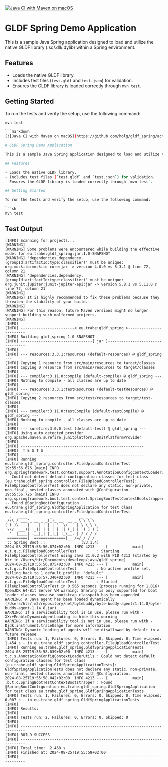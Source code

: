 [![Java CI with Maven on macOS](https://github.com/holg/gldf_spring/actions/workflows/maven.yml/badge.svg)](https://github.com/holg/gldf_spring/actions/workflows/maven.yml)

# GLDF Spring Demo Application

This is a sample Java Spring application designed to load and utilize the native GLDF library (.so/.dll/.dylib) within a Spring environment.

## Features

- Loads the native GLDF library.
- Includes test files (`test.gldf` and `test.json`) for validation.
- Ensures the GLDF library is loaded correctly through `mvn test`.

## Getting Started

To run the tests and verify the setup, use the following command:

```sh
mvn test

```markdown
[![Java CI with Maven on macOS](https://github.com/holg/gldf_spring/actions/workflows/maven.yml/badge.svg)](https://github.com/holg/gldf_spring/actions/workflows/maven.yml)

# GLDF Spring Demo Application

This is a sample Java Spring application designed to load and utilize the native GLDF library (.so/.dll/.dylib) within a Spring environment.

## Features

- Loads the native GLDF library.
- Includes test files (`test.gldf` and `test.json`) for validation.
- Ensures the GLDF library is loaded correctly through `mvn test`.

## Getting Started

To run the tests and verify the setup, use the following command:

```sh
mvn test
```

## Test Output

```plaintext
[INFO] Scanning for projects...
[WARNING] 
[WARNING] Some problems were encountered while building the effective model for eu.trahe:gldf_spring:jar:1.0-SNAPSHOT
[WARNING] 'dependencies.dependency.(groupId:artifactId:type:classifier)' must be unique: org.mockito:mockito-core:jar -> version 4.0.0 vs 5.3.1 @ line 72, column 21
[WARNING] 'dependencies.dependency.(groupId:artifactId:type:classifier)' must be unique: org.junit.jupiter:junit-jupiter-api:jar -> version 5.8.1 vs 5.11.0 @ line 77, column 21
[WARNING] 
[WARNING] It is highly recommended to fix these problems because they threaten the stability of your build.
[WARNING] 
[WARNING] For this reason, future Maven versions might no longer support building such malformed projects.
[WARNING] 
[INFO] 
[INFO] ------------------------< eu.trahe:gldf_spring >------------------------
[INFO] Building gldf_spring 1.0-SNAPSHOT
[INFO] --------------------------------[ jar ]---------------------------------
[INFO] 
[INFO] --- resources:3.3.1:resources (default-resources) @ gldf_spring ---
[INFO] Copying 1 resource from src/main/resources to target/classes
[INFO] Copying 0 resource from src/main/resources to target/classes
[INFO] 
[INFO] --- compiler:3.11.0:compile (default-compile) @ gldf_spring ---
[INFO] Nothing to compile - all classes are up to date
[INFO] 
[INFO] --- resources:3.3.1:testResources (default-testResources) @ gldf_spring ---
[INFO] Copying 2 resources from src/test/resources to target/test-classes
[INFO] 
[INFO] --- compiler:3.11.0:testCompile (default-testCompile) @ gldf_spring ---
[INFO] Nothing to compile - all classes are up to date
[INFO] 
[INFO] --- surefire:3.0.0:test (default-test) @ gldf_spring ---
[INFO] Using auto detected provider org.apache.maven.surefire.junitplatform.JUnitPlatformProvider
[INFO] 
[INFO] -------------------------------------------------------
[INFO]  T E S T S
[INFO] -------------------------------------------------------
[INFO] Running eu.trahe.gldf_spring.controller.FileUploadControllerTest
19:55:56.676 [main] INFO org.springframework.test.context.support.AnnotationConfigContextLoaderUtils -- Could not detect default configuration classes for test class [eu.trahe.gldf_spring.controller.FileUploadControllerTest]: FileUploadControllerTest does not declare any static, non-private, non-final, nested classes annotated with @Configuration.
19:55:56.726 [main] INFO org.springframework.boot.test.context.SpringBootTestContextBootstrapper -- Found @SpringBootConfiguration eu.trahe.gldf_spring.GldfSpringApplication for test class eu.trahe.gldf_spring.controller.FileUploadControllerTest
  .   ____          _            __ _ _
 /\\ / ___'_ __ _ _(_)_ __  __ _ \ \ \ \
( ( )\___ | '_ | '_| | '_ \/ _` | \ \ \ \
 \\/  ___)| |_)| | | | | || (_| |  ) ) ) )
  '  |____| .__|_| |_|_| |_\__, | / / / /
 =========|_|==============|___/=/_/_/_/
 :: Spring Boot ::                (v3.1.4)
2024-08-25T19:55:56.874+02:00  INFO 4213 --- [           main] e.t.g.c.FileUploadControllerTest         : Starting FileUploadControllerTest using Java 21.0.2 with PID 4213 (started by htr in /Users/htr/Documents/develeop/java/gldf_spring)
2024-08-25T19:55:56.875+02:00  INFO 4213 --- [           main] e.t.g.c.FileUploadControllerTest         : No active profile set, falling back to 1 default profile: "default"
2024-08-25T19:55:57.340+02:00  INFO 4213 --- [           main] e.t.g.c.FileUploadControllerTest         : Started FileUploadControllerTest in 0.565 seconds (process running for 1.016)
OpenJDK 64-Bit Server VM warning: Sharing is only supported for boot loader classes because bootstrap classpath has been appended
WARNING: A Java agent has been loaded dynamically (/Users/htr/.m2/repository/net/bytebuddy/byte-buddy-agent/1.14.8/byte-buddy-agent-1.14.8.jar)
WARNING: If a serviceability tool is in use, please run with -XX:+EnableDynamicAgentLoading to hide this warning
WARNING: If a serviceability tool is not in use, please run with -Djdk.instrument.traceUsage for more information
WARNING: Dynamic loading of agents will be disallowed by default in a future release
[INFO] Tests run: 1, Failures: 0, Errors: 0, Skipped: 0, Time elapsed: 1.454 s - in eu.trahe.gldf_spring.controller.FileUploadControllerTest
[INFO] Running eu.trahe.gldf_spring.GldfSpringApplicationTests
2024-08-25T19:55:58.039+02:00  INFO 4213 --- [           main] t.c.s.AnnotationConfigContextLoaderUtils : Could not detect default configuration classes for test class [eu.trahe.gldf_spring.GldfSpringApplicationTests]: GldfSpringApplicationTests does not declare any static, non-private, non-final, nested classes annotated with @Configuration.
2024-08-25T19:55:58.042+02:00  INFO 4213 --- [           main] .b.t.c.SpringBootTestContextBootstrapper : Found @SpringBootConfiguration eu.trahe.gldf_spring.GldfSpringApplication for test class eu.trahe.gldf_spring.GldfSpringApplicationTests
[INFO] Tests run: 1, Failures: 0, Errors: 0, Skipped: 0, Time elapsed: 0.007 s - in eu.trahe.gldf_spring.GldfSpringApplicationTests
[INFO] 
[INFO] Results:
[INFO] 
[INFO] Tests run: 2, Failures: 0, Errors: 0, Skipped: 0
[INFO] 
[INFO] ------------------------------------------------------------------------
[INFO] BUILD SUCCESS
[INFO] ------------------------------------------------------------------------
[INFO] Total time:  2.468 s
[INFO] Finished at: 2024-08-25T19:55:58+02:00
[INFO] ------------------------------------------------------------------------
```
```